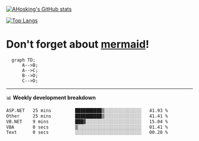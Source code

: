 [![AHosking's GitHub stats](https://github-readme-stats.vercel.app/api?username=ahosking&count_private=true&show_icons=true&theme=onedark&hide_rank=true&include_all_commits=true)](https://github.com/ahosking)

[![Top Langs](https://github-readme-stats.vercel.app/api/top-langs/?username=ahosking&layout=compact&theme=onedark)](https://github.com/ahosking)


# Don't forget about [mermaid](https://github.blog/2022-02-14-include-diagrams-markdown-files-mermaid/)!

```mermaid
  graph TD;
      A-->B;
      A-->C;
      B-->D;
      C-->D;
```
-------

📊 **Weekly development breakdown**

<!--START_SECTION:waka-->

```txt
ASP.NET   25 mins         ██████████▒░░░░░░░░░░░░░░   41.93 %
Other     25 mins         ██████████▒░░░░░░░░░░░░░░   41.41 %
VB.NET    9 mins          ███▓░░░░░░░░░░░░░░░░░░░░░   15.04 %
VBA       0 secs          ▒░░░░░░░░░░░░░░░░░░░░░░░░   01.41 %
Text      0 secs          ░░░░░░░░░░░░░░░░░░░░░░░░░   00.20 %
```

<!--END_SECTION:waka-->
